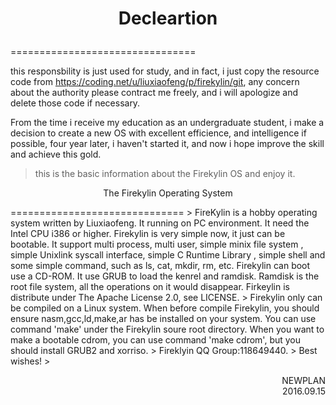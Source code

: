 # <p align="center">Decleartion</p>
================================
>
this responsbility is just used for study, and in fact, i just copy the resource code from https://coding.net/u/liuxiaofeng/p/firekylin/git, any concern about the authority please contract me freely, and i will apologize and delete those code if necessary.
>
From the time i receive my education as an undergraduate student, i make a decision to create a new OS with excellent efficience, and intelligence if possible, four year later, i haven't started it, and now i hope improve the skill and achieve this gold.
>
>this is the basic information about the Firekylin OS and enjoy it.






<p align="center">The Firekylin Operating System</p>
==============================
>
FireKylin is a hobby operating system written by Liuxiaofeng. It running on PC environment. It need the Intel CPU i386 or higher.
Firekylin is very simple now, it just can be bootable. It support multi process, multi user, simple minix file system , simple Unixlink syscall interface, simple C Runtime Library , simple shell and some simple command, such as ls, cat, mkdir, rm, etc.
Firekylin can boot use a CD-ROM. It use GRUB to load the kenrel and ramdisk. Ramdisk is the root file system, all the operations on it would disappear. 
Firkeylin is distribute under The Apache License 2.0, see LICENSE.
>   
Firekylin only can be compiled on a Linux system. When before compile Firekylin, you should ensure nasm,gcc,ld,make,ar has be installed on your system. You can use command 'make' under the Firekylin soure root directory.
When you want to make a bootable cdrom, you can use command 'make cdrom', but you should install GRUB2 and xorriso.
>
Fireklyin QQ Group:118649440.
>
Best wishes!
>

<p align="right">NEWPLAN </br>2016.09.15</p>
